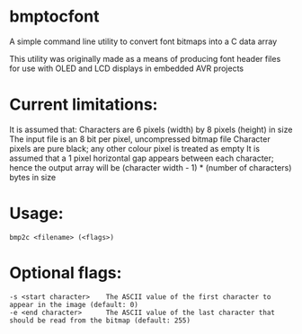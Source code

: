 # bmptocfont

A simple command line utility to convert font bitmaps into a C data array

This utility was originally made as a means of producing font header files for use with OLED and LCD displays in embedded AVR projects

# Current limitations:

It is assumed that:
Characters are 6 pixels (width) by 8 pixels (height) in size
The input file is an 8 bit per pixel, uncompressed bitmap file
Character pixels are pure black; any other colour pixel is treated as empty
It is assumed that a 1 pixel horizontal gap appears between each character; hence the output array will be (character width - 1) * (number of characters) bytes in size

# Usage:

	bmp2c <filename> (<flags>)

# Optional flags:

	-s <start character> 	The ASCII value of the first character to appear in the image (default: 0)
	-e <end character> 		The ASCII value of the last character that should be read from the bitmap (default: 255)